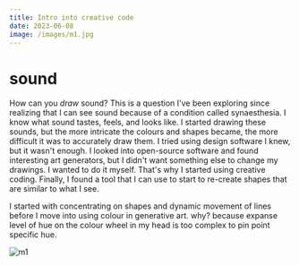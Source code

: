 ```yaml
---
title: Intro into creative code
date: 2023-06-08
image: /images/m1.jpg
---
```


# sound

How can you _draw_ sound? This is a question I've been exploring since realizing that I can see sound because of a condition called synaesthesia. I know what sound tastes, feels, and looks like. I started drawing these sounds, but the more intricate the colours and shapes became, the more difficult it was to accurately draw them. I tried using design software I knew, but it wasn't enough. I looked into open-source software and found interesting art generators, but I didn't want something else to change my drawings. I wanted to do it myself. That's why I started using creative coding. Finally, I found a tool that I can use to start to re-create shapes that are similar to what I see.

I started with concentrating on shapes and dynamic movement of lines before I move into using colour in generative art. why? because expanse level of hue on the colour wheel in my head is too complex to pin point specific hue.

![m1](/images/m1.jpg)
